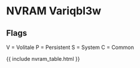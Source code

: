 # NVRAM Variqbl3w

## Flags

V = Volitale
P = Persistent
S = System
C = Common

{{ include nvram_table.html }}